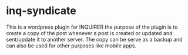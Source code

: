 # inq-syndicate
This is a wordpress plugin for INQUIRER the purpose of the plugin is to create a copy of the post whenever a post is created or updated and sent/update it to another server.
The copy can be serve as a backup and can also be used for other purposes like mobile apps.
